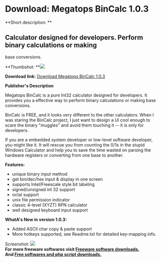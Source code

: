 # Download: Megatops BinCalc 1.0.3

**Short description: **

## Calculator designed for developers. Perform binary calculations or making
base conversions.

  
**Thumbshot: **![](http://www.freewarefiles.com/screenshot/mtbincalc_md.gif)   
  
**Download link:** [Download Megatops BinCalc 1.0.3](http://freesoftwares.boysofts.com/Megatops-BinCalc_program_46794.html)  
  

**Publisher's Description**  
  

Megatops BinCalc is a pure Int32 calculator designed for developers. It
provides you a effective way to perform binary calculations or making base
conversions.

BinCalc is FREE, and it looks very different to the other calculators. When I
was staring the BinCalc project, I just want to design a UI cool enough to
scare the binary "muggles" and avoid them touching it -- it is only for
developers.

If you are a embedded system developer or low-level software developer, you
might like it. It will rescue you from counting the 0/1s in the stupid Windows
Calculator and help you to save the time wasted on parsing the hardware
registers or converting from one base to another.

**Features:**

  * unique binary input method 
  * get bin/dec/hex input & display in one screen 
  * supports Intel/Freescale style bit labeling 
  * signed/unsigned int 32 support 
  * octal support 
  * unix file permission indicator 
  * classic 4-level (XYZT) RPN calculator 
  * well designed keyboard input support 

**WhatA's New in version 1.0.3:**

  * Added ASCII char copy & paste support 
  * More hotkeys supported, see Readme.txt for detailed key-mapping info. 

  
  
Screenshot: ![](http://www.freewarefiles.com/screenshot/mtbincalc.gif)  
**For more freeware softwares visit [Freeware software downloads.](http://freesoftwares.boysofts.com/)**   
**And [Free softwares and php script downloads.](http://www.boysofts.com/)**

